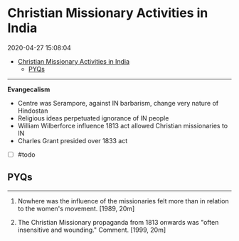 # Christian Missionary Activities in India

2020-04-27 15:08:04

- [Christian Missionary Activities in India](#christian-missionary-activities-in-india)
  - [PYQs](#pyqs)

---

**Evangecalism**

- Centre was Serampore, against IN barbarism, change very nature of Hindostan
- Religious ideas perpetuated ignorance of IN people
- William Wilberforce influence 1813 act allowed Christian missionaries to IN
- Charles Grant presided over 1833 act

- [ ] #todo

## PYQs

---

1. Nowhere was the influence of the missionaries felt more than in relation to the women's movement. [1989, 20m]

2. The Christian Missionary propaganda from 1813 onwards was "often insensitive and
wounding." Comment. [1999, 20m]

